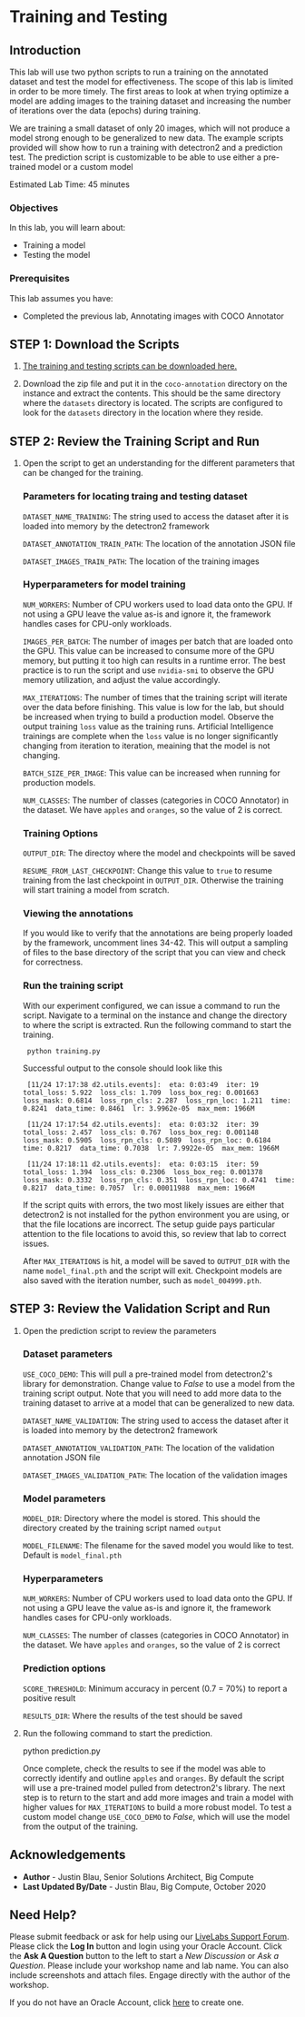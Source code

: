 # Training and Testing

## Introduction
This lab will use two python scripts to run a training on the annotated dataset and test the model for effectiveness.  The scope of this lab is limited in order to be more timely. The first areas to look at when trying optimize a model are adding images to the training dataset and increasing the number of iterations over the data (epochs) during training. 

We are training a small dataset of only 20 images, which will not produce a model strong enough to be generalized to new data. The example scripts provided will show how to run a training with detectron2 and a prediction test. The prediction script is customizable to be able to use either a pre-trained model or a custom model

Estimated Lab Time:  45 minutes

### Objectives
In this lab, you will learn about:
* Training a model
* Testing the model

### Prerequisites

This lab assumes you have:
- Completed the previous lab, Annotating images with COCO Annotator

## **STEP 1**: Download the Scripts

1. [The training and testing scripts can be downloaded here.](https://objectstorage.us-ashburn-1.oraclecloud.com/p/Me4VsLIUHWzJ-GJ1C5_1dTuMwzDNWQbubhP0lJwqxdsOWpwiBoAUe0HFxHzx_w_Y/n/c4u03/b/ai-ml-library/o/jblau-ai-object-detection.zip) 

2. Download the zip file and put it in the `coco-annotation` directory on the instance and extract the contents. This should be the same directory where the `datasets` directory is located. The scripts are configured to look for the `datasets` directory in the location where they reside.

## **STEP 2**: Review the Training Script and Run

1. Open the script to get an understanding for the different parameters that can be changed for the training.

    ### Parameters for locating traing and testing dataset
    `DATASET_NAME_TRAINING`: The string used to access the dataset after it is loaded into memory by the detectron2 framework

    `DATASET_ANNOTATION_TRAIN_PATH`: The location of the annotation JSON file

    `DATASET_IMAGES_TRAIN_PATH`: The location of the training images


    ### Hyperparameters for model training
    `NUM_WORKERS`: Number of CPU workers used to load data onto the GPU. If not using a GPU leave the value as-is and ignore it, the framework handles cases for CPU-only workloads.

    `IMAGES_PER_BATCH`: The number of images per batch that are loaded onto the GPU. This value can be increased to consume more of the GPU memory, but putting it too high can results in a runtime error. The best practice is to run the script and use `nvidia-smi` to observe the GPU memory utilization, and adjust the value accordingly.

    `MAX_ITERATIONS`: The number of times that the training script will iterate over the data before finishing. This value is low for the lab, but should be increased when trying to build a production model. Observe the output training `loss` value as the training runs. Artificial Intelligence trainings are complete when the `loss` value is no longer significantly changing from iteration to iteration, meaining that the model is not changing.

    `BATCH_SIZE_PER_IMAGE`: This value can be increased when running for production models.

    `NUM_CLASSES`: The number of classes (categories in COCO Annotator) in the dataset. We have `apples` and `oranges`, so the value of 2 is correct.


    ### Training Options
    `OUTPUT_DIR`: The directoy where the model and checkpoints will be saved

    `RESUME_FROM_LAST_CHECKPOINT`: Change this value to `true` to resume training from the last checkpoint in `OUTPUT_DIR`. Otherwise the training will start training a model from scratch.

    ### Viewing the annotations

    If you would like to verify that the annotations are being properly loaded by the framework, uncomment lines 34-42. This will output a sampling of files to the base directory of the script that you can view and check for correctness.

    ### Run the training script

    With our experiment configured, we can issue a command to run the script. Navigate to a terminal on the instance and change the directory to where the script is extracted. Run the following command to start the training.

        python training.py

    Successful output to the console should look like this

        [11/24 17:17:38 d2.utils.events]:  eta: 0:03:49  iter: 19  total_loss: 5.922  loss_cls: 1.709  loss_box_reg: 0.001663  loss_mask: 0.6814  loss_rpn_cls: 2.287  loss_rpn_loc: 1.211  time: 0.8241  data_time: 0.8461  lr: 3.9962e-05  max_mem: 1966M

        [11/24 17:17:54 d2.utils.events]:  eta: 0:03:32  iter: 39  total_loss: 2.457  loss_cls: 0.767  loss_box_reg: 0.001148  loss_mask: 0.5905  loss_rpn_cls: 0.5089  loss_rpn_loc: 0.6184  time: 0.8217  data_time: 0.7038  lr: 7.9922e-05  max_mem: 1966M

        [11/24 17:18:11 d2.utils.events]:  eta: 0:03:15  iter: 59  total_loss: 1.394  loss_cls: 0.2306  loss_box_reg: 0.001378  loss_mask: 0.3332  loss_rpn_cls: 0.351  loss_rpn_loc: 0.4741  time: 0.8217  data_time: 0.7057  lr: 0.00011988  max_mem: 1966M
        

    If the script quits with errors, the two most likely issues are either that detectron2 is not installed for the python environment you are using, or that the file locations are incorrect. The setup guide pays particular attention to the file locations to avoid this, so review that lab to correct issues.

    After `MAX_ITERATIONS` is hit, a model will be saved to `OUTPUT_DIR` with the name `model_final.pth` and the script will exit. Checkpoint models are also saved with the iteration number, such as `model_004999.pth`.

## **STEP 3**: Review the Validation Script and Run

1. Open the prediction script to review the parameters

    ### Dataset parameters
    `USE_COCO_DEMO`: This will pull a pre-trained model from detectron2's library for demonstration. Change value to *False* to use a model from the training script output. Note that you will need to add more data to the training dataset to arrive at a model that can be generalized to new data.

    `DATASET_NAME_VALIDATION`: The string used to access the dataset after it is loaded into memory by the detectron2 framework

    `DATASET_ANNOTATION_VALIDATION_PATH`: The location of the validation annotation JSON file

    `DATASET_IMAGES_VALIDATION_PATH`: The location of the validation images


    ### Model parameters

    `MODEL_DIR`: Directory where the model is stored. This should the directory created by the training script named `output`

    `MODEL_FILENAME`: The filename for the saved model you would like to test. Default is `model_final.pth`


    ### Hyperparameters

    `NUM_WORKERS`: Number of CPU workers used to load data onto the GPU. If not using a GPU leave the value as-is and ignore it, the framework handles cases for CPU-only workloads.

    `NUM_CLASSES`: The number of classes (categories in COCO Annotator) in the dataset. We have `apples` and `oranges`, so the value of 2 is correct


    ### Prediction options
    `SCORE_THRESHOLD`: Minimum accuracy in percent (0.7 = 70%) to report a positive result

    `RESULTS_DIR`: Where the results of the test should be saved


2. Run the following command to start the prediction.

    python prediction.py

    Once complete, check the results to see if the model was able to correctly identify and outline `apples` and `oranges`. By default the script will use a pre-trained model pulled from detectron2's library. The next step is to return to the start and add more images and train a model with higher values for `MAX_ITERATIONS` to build a more robust model. To test a custom model change `USE_COCO_DEMO` to *False*, which will use the model from the output of the training.

## Acknowledgements
* **Author** - Justin Blau, Senior Solutions Architect, Big Compute
* **Last Updated By/Date** - Justin Blau, Big Compute, October 2020

## Need Help?
Please submit feedback or ask for help using our [LiveLabs Support Forum](https://community.oracle.com/tech/developers/categories/artificialintelligence). Please click the **Log In** button and login using your Oracle Account. Click the **Ask A Question** button to the left to start a *New Discussion* or *Ask a Question*.  Please include your workshop name and lab name.  You can also include screenshots and attach files.  Engage directly with the author of the workshop.

If you do not have an Oracle Account, click [here](https://profile.oracle.com/myprofile/account/create-account.jspx) to create one.
